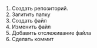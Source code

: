 1. Создать репозиторий.
2. Загитить папку
3. Создать файл
4. Изменить файл
5. Добавить отслеживание файла 
6. Сделать коммит
